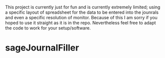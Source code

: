 This project is currently just for fun and is currently extremely limited; using a specific layout of spreadsheet for the data to be entered into the jounrals and even a specific resolution of monitor. Because of this I am sorry if you hoped to use it straight as it is in the repo. Nevertheless feel free to adapt the code to work for your setup/software.


# sageJournalFiller
